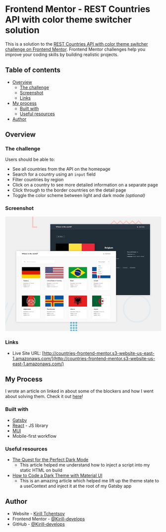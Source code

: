# Frontend Mentor - REST Countries API with color theme switcher solution

This is a solution to the [REST Countries API with color theme switcher challenge on Frontend Mentor](https://www.frontendmentor.io/challenges/rest-countries-api-with-color-theme-switcher-5cacc469fec04111f7b848ca). Frontend Mentor challenges help you improve your coding skills by building realistic projects.

## Table of contents

- [Overview](#overview)
  - [The challenge](#the-challenge)
  - [Screenshot](#screenshot)
  - [Links](#links)
- [My process](#my-process)
  - [Built with](#built-with)
  - [Useful resources](#useful-resources)
- [Author](#author)

## Overview

### The challenge

Users should be able to:

- See all countries from the API on the homepage
- Search for a country using an `input` field
- Filter countries by region
- Click on a country to see more detailed information on a separate page
- Click through to the border countries on the detail page
- Toggle the color scheme between light and dark mode _(optional)_

### Screenshot

![](./src/images/desktop-preview.jpg)

### Links

- Live Site URL: [http://countries-frontend-mentor.s3-website-us-east-1.amazonaws.com/](http://countries-frontend-mentor.s3-website-us-east-1.amazonaws.com/)

## My Process

I wrote an article on linked in about some of the blockers and how I went about
solving them. Check it out [here](https://www.linkedin.com/pulse/mui-themes-dark-mode-gatsby-server-side-rendering-my-first-tchentsov)!

### Built with

- [Gatsby](https://www.gatsbyjs.com/)
- [React](https://reactjs.org/) - JS library
- [MUI](https://mui.com/)
- Mobile-first workflow

### Useful resources

- [The Quest for the Perfect Dark Mode](https://www.joshwcomeau.com/react/dark-mode/)
  - This article helped me
    understand how to inject a script into my static HTML on build
- [How to Code a Dark Theme with Material UI](https://snappywebdesign.net/blog/how-to-code-a-dark-theme-with-material-ui/)
  - This is an amazing article which helped me lift up the theme state to a
    useContext and inject it at the root of my Gatsby app

## Author

- Website - [Kirill Tchentsov](https://kirill-develops.netlify.app)
- Frontend Mentor - [@Kirill-develops](https://www.frontendmentor.io/profile/kirill-develops)
- GitHub - [@Kirill-develops](https://github.com/kirill-develops/)
